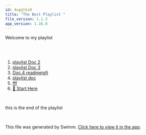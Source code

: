 ```yaml
---
id: 4ugqlkz0
title: "The Best Playlist "
file_version: 1.1.3
app_version: 1.16.0
---
```


<!-- Intro - Do not remove this comment -->
Welcome to my playlist

<br/>

<br/>

<!-- Steps - Do not remove this comment -->
1. [playlist Doc 2](playlist-doc-2.ufg2xzd4.sw.md)
2. [playlist Doc 3 ](playlist-doc-3.tngjmzcv.sw.md)
3. [Doc.4 readmejgfj](README.md)
4. [playlist doc ](playlist-doc.8y5qclel.sw.md)
5. [fff](https://www.youtube.com/watch?v=K1nQX_hdop0)
6. [🏁 Start Here](https://swimm-web-app.web.app/repos/dummy-repo/playlists/eg616)


<br/>

<!-- Summary - Do not remove this comment -->
this is the end of the playlist

<br/>

This file was generated by Swimm. [Click here to view it in the app](https://swimm-web-app.web.app/repos/Z2l0aHViJTNBJTNBZWNvbW0lM0ElM0Ftb3NoaWtzd2ltbQ==/playlists/4ugqlkz0).
